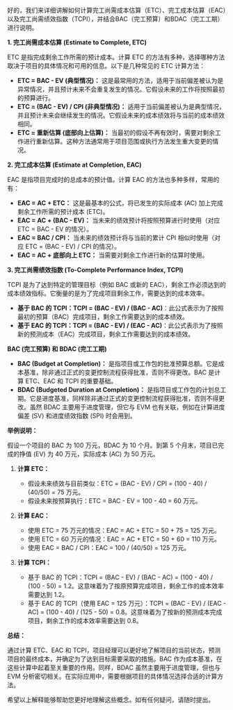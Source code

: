 好的，我们来详细讲解如何计算完工尚需成本估算（ETC）、完工成本估算（EAC）以及完工尚需绩效指数（TCPI），并结合BAC（完工预算）和BDAC（完工工期）进行说明。

**1. 完工尚需成本估算 (Estimate to Complete, ETC)**

ETC 是指完成剩余工作所需的预计成本。计算 ETC 的方法有多种，选择哪种方法取决于项目的具体情况和可用的信息。以下是几种常见的 ETC 计算方法：

- **ETC = BAC - EV (典型情况)：** 这是最常用的方法，适用于当前偏差被认为是异常情况，并且预计未来不会重复发生的情况。它假设未来的工作将按照最初的预算进行。
- **ETC = (BAC - EV) / CPI (非典型情况)：** 适用于当前偏差被认为是典型情况，并且预计未来会继续发生的情况。它假设未来的成本绩效将与当前的成本绩效相同。
- **ETC = 重新估算 (底部向上估算)：** 当最初的假设不再有效时，需要对剩余工作进行重新估算。这种方法通常用于项目范围或执行方法发生重大变更的情况。

**2. 完工成本估算 (Estimate at Completion, EAC)**

EAC 是指项目完成时的总成本的预计值。计算 EAC 的方法也多种多样，常用的有：

- **EAC = AC + ETC：** 这是最基本的公式，将已发生的实际成本 (AC) 加上完成剩余工作所需的预计成本 (ETC)。
- **EAC = AC + (BAC - EV)：** 当未来的绩效预计将按照预算进行时使用（对应 ETC = BAC - EV 的情况）。
- **EAC = BAC / CPI：** 当未来的绩效预计将与当前的累计 CPI 相似时使用（对应 ETC = (BAC - EV) / CPI 的情况）。
- **EAC = AC + 底部向上 ETC：** 当需要对剩余工作进行新的估算时使用。

**3. 完工尚需绩效指数 (To-Complete Performance Index, TCPI)**

TCPI 是为了达到特定的管理目标（例如 BAC 或新的 EAC），剩余工作必须达到的成本绩效指标。它衡量的是为了完成项目剩余工作，需要达到的成本效率。

- **基于 BAC 的 TCPI：TCPI = (BAC - EV) / (BAC - AC)**：此公式表示为了按照最初的预算（BAC）完成项目，剩余工作需要达到的成本绩效。
- **基于 EAC 的 TCPI：TCPI = (BAC - EV) / (EAC - AC)**：此公式表示为了按照新的预测成本（EAC）完成项目，剩余工作需要达到的成本绩效。

**BAC (完工预算) 和 BDAC (完工工期)**

- **BAC (Budget at Completion)：** 是指项目或工作包的批准预算总额。它是成本基准，除非通过正式的变更控制流程获得批准，否则不得更改。BAC 是计算 ETC、EAC 和 TCPI 的重要基础。
- **BDAC (Budgeted Duration at Completion)：** 是指项目或工作包的计划总工期。它是进度基准，同样除非通过正式的变更控制流程获得批准，否则不得更改。虽然 BDAC 主要用于进度管理，但它与 EVM 也有关联，例如在计算进度偏差 (SV) 和进度绩效指数 (SPI) 时会用到。

**举例说明：**

假设一个项目的 BAC 为 100 万元，BDAC 为 10 个月。到第 5 个月末，项目已完成的挣值 (EV) 为 40 万元，实际成本 (AC) 为 50 万元。

1. **计算 ETC：**
    
    - 假设未来绩效与目前类似：ETC = (BAC - EV) / CPI = (100 - 40) / (40/50) = 75 万元。
    - 假设未来按预算执行：ETC = BAC - EV = 100 - 40 = 60 万元。
2. **计算 EAC：**
    
    - 使用 ETC = 75 万元的情况：EAC = AC + ETC = 50 + 75 = 125 万元。
    - 使用 ETC = 60 万元的情况：EAC = AC + ETC = 50 + 60 = 110 万元。
    - 使用 EAC = BAC / CPI：EAC = 100 / (40/50) = 125 万元。
3. **计算 TCPI：**
    
    - 基于 BAC 的 TCPI：TCPI = (BAC - EV) / (BAC - AC) = (100 - 40) / (100 - 50) = 1.2。这意味着为了按原预算完成项目，剩余工作的成本效率需要达到 1.2。
    - 基于 EAC 的 TCPI（使用 EAC = 125 万元）：TCPI = (BAC - EV) / (EAC - AC) = (100 - 40) / (125 - 50) = 0.8。这意味着为了按新的预测成本完成项目，剩余工作的成本效率需要达到 0.8。

**总结：**

通过计算 ETC、EAC 和 TCPI，项目经理可以更好地了解项目的当前状态，预测项目的最终成本，并确定为了达到目标需要采取的措施。BAC 作为成本基准，在这些计算中起着至关重要的作用。同样，BDAC 虽然主要用于进度管理，但也与 EVM 分析密切相关。在实际应用中，需要根据项目的具体情况选择合适的计算方法。

希望以上解释能够帮助您更好地理解这些概念。如有任何疑问，请随时提出。